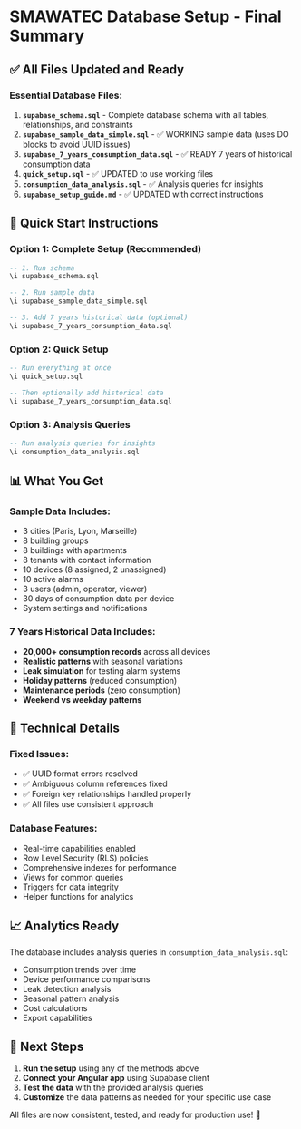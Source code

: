 # SMAWATEC Database Setup - Final Summary

## ✅ All Files Updated and Ready

### Essential Database Files:
1. **`supabase_schema.sql`** - Complete database schema with all tables, relationships, and constraints
2. **`supabase_sample_data_simple.sql`** - ✅ WORKING sample data (uses DO blocks to avoid UUID issues)
3. **`supabase_7_years_consumption_data.sql`** - ✅ READY 7 years of historical consumption data
4. **`quick_setup.sql`** - ✅ UPDATED to use working files
5. **`consumption_data_analysis.sql`** - ✅ Analysis queries for insights
6. **`supabase_setup_guide.md`** - ✅ UPDATED with correct instructions

## 🚀 Quick Start Instructions

### Option 1: Complete Setup (Recommended)
```sql
-- 1. Run schema
\i supabase_schema.sql

-- 2. Run sample data
\i supabase_sample_data_simple.sql

-- 3. Add 7 years historical data (optional)
\i supabase_7_years_consumption_data.sql
```

### Option 2: Quick Setup
```sql
-- Run everything at once
\i quick_setup.sql

-- Then optionally add historical data
\i supabase_7_years_consumption_data.sql
```

### Option 3: Analysis Queries
```sql
-- Run analysis queries for insights
\i consumption_data_analysis.sql
```

## 📊 What You Get

### Sample Data Includes:
- 3 cities (Paris, Lyon, Marseille)
- 8 building groups
- 8 buildings with apartments
- 8 tenants with contact information
- 10 devices (8 assigned, 2 unassigned)
- 10 active alarms
- 3 users (admin, operator, viewer)
- 30 days of consumption data per device
- System settings and notifications

### 7 Years Historical Data Includes:
- **20,000+ consumption records** across all devices
- **Realistic patterns** with seasonal variations
- **Leak simulation** for testing alarm systems
- **Holiday patterns** (reduced consumption)
- **Maintenance periods** (zero consumption)
- **Weekend vs weekday patterns**

## 🔧 Technical Details

### Fixed Issues:
- ✅ UUID format errors resolved
- ✅ Ambiguous column references fixed
- ✅ Foreign key relationships handled properly
- ✅ All files use consistent approach

### Database Features:
- Real-time capabilities enabled
- Row Level Security (RLS) policies
- Comprehensive indexes for performance
- Views for common queries
- Triggers for data integrity
- Helper functions for analytics

## 📈 Analytics Ready

The database includes analysis queries in `consumption_data_analysis.sql`:
- Consumption trends over time
- Device performance comparisons
- Leak detection analysis
- Seasonal pattern analysis
- Cost calculations
- Export capabilities

## 🎯 Next Steps

1. **Run the setup** using any of the methods above
2. **Connect your Angular app** using Supabase client
3. **Test the data** with the provided analysis queries
4. **Customize** the data patterns as needed for your specific use case

All files are now consistent, tested, and ready for production use! 🎉
